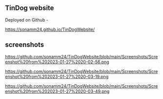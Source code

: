 
## TinDog website

Deployed on Github - 

https://sonamm24.github.io/TinDogWebsite/

## screenshots

https://github.com/sonamm24/TinDogWebsite/blob/main/Screenshots/Screenshot%20from%202023-01-27%2020-02-56.png

https://github.com/sonamm24/TinDogWebsite/blob/main/Screenshots/Screenshot%20from%202023-01-27%2020-03-19.png

https://github.com/sonamm24/TinDogWebsite/blob/main/Screenshots/Screenshot%20from%202023-01-27%2020-03-49.png
